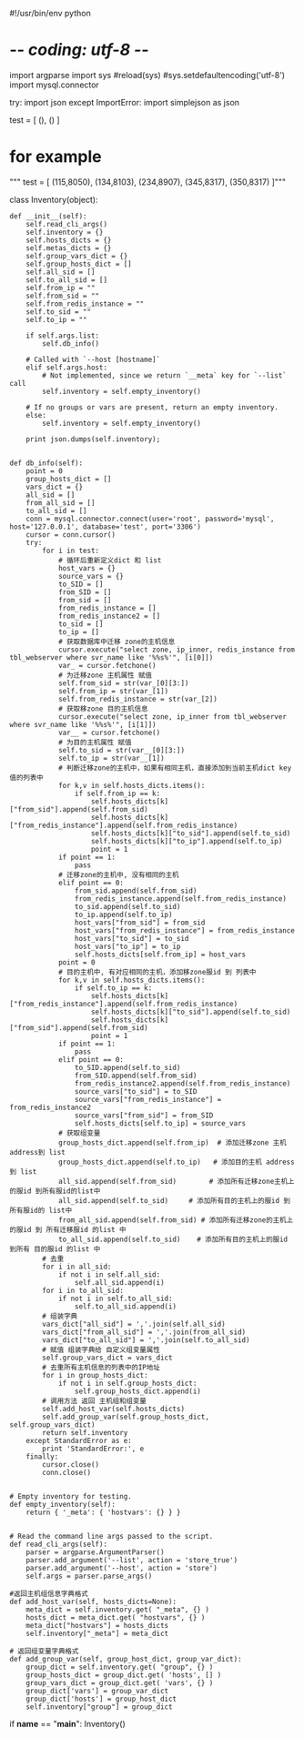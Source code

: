 #!/usr/bin/env python
# -*- coding: utf-8 -*-

import argparse
import sys
#reload(sys)
#sys.setdefaultencoding('utf-8')
import mysql.connector

try:
    import json
except ImportError:
    import simplejson as json

test = [
(),
()
]

# for example
"""
test = [
(115,8050),
(134,8103),
(234,8907),
(345,8317),
(350,8317)
]"""


class Inventory(object):
    
    def __init__(self):
        self.read_cli_args()
        self.inventory = {}
        self.hosts_dicts = {}
        self.metas_dicts = {}
        self.group_vars_dict = {}
        self.group_hosts_dict = []
		self.all_sid = []
		self.to_all_sid = []
        self.from_ip = ""
        self.from_sid = ""
        self.from_redis_instance = ""
        self.to_sid = ""
        self.to_ip = ""

        if self.args.list:
            self.db_info()

        # Called with `--host [hostname]`
        elif self.args.host:
            # Not implemented, since we return `__meta` key for `--list` call
            self.inventory = self.empty_inventory()

        # If no groups or vars are present, return an empty inventory.
        else:
            self.inventory = self.empty_inventory()

        print json.dumps(self.inventory);


    def db_info(self):
        point = 0
        group_hosts_dict = []
        vars_dict = {}
        all_sid = []
        from_all_sid = []
        to_all_sid = []
        conn = mysql.connector.connect(user='root', password='mysql', host='127.0.0.1', database='test', port='3306')
        cursor = conn.cursor()
        try:
            for i in test:
                # 循环后重新定义dict 和 list 
                host_vars = {}
				source_vars = {}
				to_SID = []
				from_SID = []
                from_sid = []
                from_redis_instance = []
                from_redis_instance2 = []
                to_sid = []
                to_ip = []
                # 获取数据库中迁移 zone的主机信息
                cursor.execute("select zone, ip_inner, redis_instance from tbl_webserver where svr_name like '%%s%'", [i[0]])
                var_ = cursor.fetchone()
                # 为迁移zone 主机属性 赋值
                self.from_sid = str(var_[0][3:])
                self.from_ip = str(var_[1])
                self.from_redis_instance = str(var_[2])
				# 获取移zone 目的主机信息
                cursor.execute("select zone, ip_inner from tbl_webserver where svr_name like '%%s%'", [i[1]])
                var__ = cursor.fetchone()
				# 为目的主机属性 赋值
                self.to_sid = str(var__[0][3:])
                self.to_ip = str(var__[1])
                # 判断迁移zone的主机中，如果有相同主机，直接添加到当前主机dict key值的列表中
                for k,v in self.hosts_dicts.items():
                    if self.from_ip == k:
                        self.hosts_dicts[k]["from_sid"].append(self.from_sid)
                        self.hosts_dicts[k]["from_redis_instance"].append(self.from_redis_instance)
                        self.hosts_dicts[k]["to_sid"].append(self.to_sid)
                        self.hosts_dicts[k]["to_ip"].append(self.to_ip)
                        point = 1
                if point == 1:
                    pass
				# 迁移zone的主机中, 没有相同的主机
                elif point == 0:
                    from_sid.append(self.from_sid)
                    from_redis_instance.append(self.from_redis_instance)
                    to_sid.append(self.to_sid)
                    to_ip.append(self.to_ip)
                    host_vars["from_sid"] = from_sid
                    host_vars["from_redis_instance"] = from_redis_instance
                    host_vars["to_sid"] = to_sid
                    host_vars["to_ip"] = to_ip
					self.hosts_dicts[self.from_ip] = host_vars
				point = 0
				# 目的主机中, 有对应相同的主机，添加移zone服id 到 列表中
				for k,v in self.hosts_dicts.items():
					if self.to_ip == k:
					    self.hosts_dicts[k]["from_redis_instance"].append(self.from_redis_instance) 
					    self.hosts_dicts[k]["to_sid"].append(self.to_sid)
					    self.hosts_dicts[k]["from_sid"].append(self.from_sid)
				        point = 1
				if point == 1:
					pass
				elif point == 0:
	                to_SID.append(self.to_sid)
		            from_SID.append(self.from_sid)
		            from_redis_instance2.append(self.from_redis_instance)
		            source_vars["to_sid"] = to_SID
		            source_vars["from_redis_instance"] = from_redis_instance2
		            source_vars["from_sid"] = from_SID
		            self.hosts_dicts[self.to_ip] = source_vars
            	# 获取组变量
                group_hosts_dict.append(self.from_ip)  # 添加迁移zone 主机 address到 list
                group_hosts_dict.append(self.to_ip)   # 添加目的主机 address到 list
                all_sid.append(self.from_sid)        # 添加所有迁移zone主机上的服id 到所有服id的list中
                all_sid.append(self.to_sid)	    # 添加所有目的主机上的服id 到所有服id的 list中
                from_all_sid.append(self.from_sid) # 添加所有迁移zone的主机上的服id 到 所有迁移服id 的list 中
                to_all_sid.append(self.to_sid)    # 添加所有目的主机上的服id 到所有 目的服id 的list 中
	        # 去重
	        for i in all_sid:
		        if not i in self.all_sid:
		            self.all_sid.append(i)
	        for i in to_all_sid:
		        if not i in self.to_all_sid:
		            self.to_all_sid.append(i)
            # 组装字典
            vars_dict["all_sid"] = ','.join(self.all_sid)
            vars_dict["from_all_sid"] = ','.join(from_all_sid)
            vars_dict["to_all_sid"] = ','.join(self.to_all_sid)
	        # 赋值 组装字典给 自定义组变量属性
            self.group_vars_dict = vars_dict
	        # 去重所有主机信息的列表中的IP地址
            for i in group_hosts_dict:
                if not i in self.group_hosts_dict:
                    self.group_hosts_dict.append(i)
	        # 调用方法 返回 主机组和组变量
            self.add_host_var(self.hosts_dicts)
            self.add_group_var(self.group_hosts_dict, self.group_vars_dict)
            return self.inventory
        except StandardError as e:
            print 'StandardError:', e
        finally:
            cursor.close()
            conn.close()


    # Empty inventory for testing.
    def empty_inventory(self):
        return { '_meta': { 'hostvars': {} } }


    # Read the command line args passed to the script.
    def read_cli_args(self):
        parser = argparse.ArgumentParser()
        parser.add_argument('--list', action = 'store_true')
        parser.add_argument('--host', action = 'store')
        self.args = parser.parse_args()

    #返回主机组信息字典格式
    def add_host_var(self, hosts_dicts=None):  
        meta_dict = self.inventory.get( "_meta", {} )
        hosts_dict = meta_dict.get( "hostvars", {} )
        meta_dict["hostvars"] = hosts_dicts
        self.inventory["_meta"] = meta_dict

    # 返回组变量字典格式
    def add_group_var(self, group_host_dict, group_var_dict):  
        group_dict = self.inventory.get( "group", {} )
        group_hosts_dict = group_dict.get( 'hosts', [] )
        group_vars_dict = group_dict.get( 'vars', {} )
        group_dict['vars'] = group_var_dict
        group_dict['hosts'] = group_host_dict
        self.inventory["group"] = group_dict


if __name__ == "__main__":
    Inventory()
